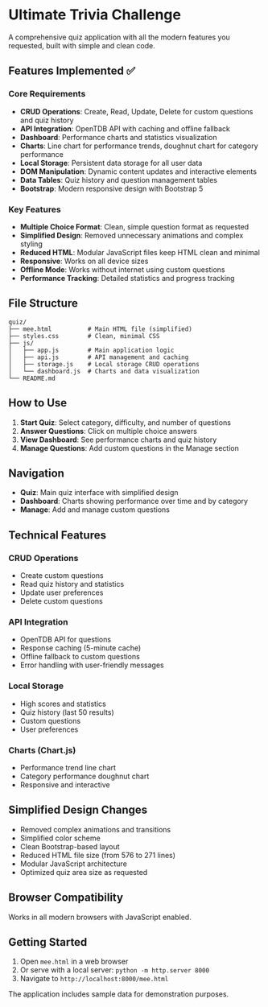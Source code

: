 # Ultimate Trivia Challenge

A comprehensive quiz application with all the modern features you requested, built with simple and clean code.

## Features Implemented ✅

### Core Requirements
- **CRUD Operations**: Create, Read, Update, Delete for custom questions and quiz history
- **API Integration**: OpenTDB API with caching and offline fallback
- **Dashboard**: Performance charts and statistics visualization
- **Charts**: Line chart for performance trends, doughnut chart for category performance
- **Local Storage**: Persistent data storage for all user data
- **DOM Manipulation**: Dynamic content updates and interactive elements
- **Data Tables**: Quiz history and question management tables
- **Bootstrap**: Modern responsive design with Bootstrap 5

### Key Features
- **Multiple Choice Format**: Clean, simple question format as requested
- **Simplified Design**: Removed unnecessary animations and complex styling
- **Reduced HTML**: Modular JavaScript files keep HTML clean and minimal
- **Responsive**: Works on all device sizes
- **Offline Mode**: Works without internet using custom questions
- **Performance Tracking**: Detailed statistics and progress tracking

## File Structure

```
quiz/
├── mee.html          # Main HTML file (simplified)
├── styles.css        # Clean, minimal CSS
├── js/
│   ├── app.js        # Main application logic
│   ├── api.js        # API management and caching
│   ├── storage.js    # Local storage CRUD operations
│   └── dashboard.js  # Charts and data visualization
└── README.md
```

## How to Use

1. **Start Quiz**: Select category, difficulty, and number of questions
2. **Answer Questions**: Click on multiple choice answers
3. **View Dashboard**: See performance charts and quiz history
4. **Manage Questions**: Add custom questions in the Manage section

## Navigation

- **Quiz**: Main quiz interface with simplified design
- **Dashboard**: Charts showing performance over time and by category
- **Manage**: Add and manage custom questions

## Technical Features

### CRUD Operations
- Create custom questions
- Read quiz history and statistics
- Update user preferences
- Delete custom questions

### API Integration
- OpenTDB API for questions
- Response caching (5-minute cache)
- Offline fallback to custom questions
- Error handling with user-friendly messages

### Local Storage
- High scores and statistics
- Quiz history (last 50 results)
- Custom questions
- User preferences

### Charts (Chart.js)
- Performance trend line chart
- Category performance doughnut chart
- Responsive and interactive

## Simplified Design Changes

- Removed complex animations and transitions
- Simplified color scheme
- Clean Bootstrap-based layout
- Reduced HTML file size (from 576 to 271 lines)
- Modular JavaScript architecture
- Optimized quiz area size as requested

## Browser Compatibility

Works in all modern browsers with JavaScript enabled.

## Getting Started

1. Open `mee.html` in a web browser
2. Or serve with a local server: `python -m http.server 8000`
3. Navigate to `http://localhost:8000/mee.html`

The application includes sample data for demonstration purposes.
